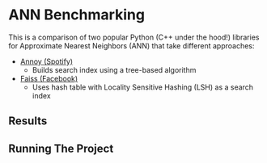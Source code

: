 # ANN Benchmarking

This is a comparison of two popular Python (C++ under the hood!) libraries for Approximate Nearest Neighbors (ANN) that take different approaches:
- [Annoy (Spotify)](https://github.com/spotify/annoy)
  - Builds search index using a tree-based algorithm
- [Faiss (Facebook)](https://github.com/facebookresearch/faiss)
  - Uses hash table with Locality Sensitive Hashing (LSH) as a search index

## Results


## Running The Project



